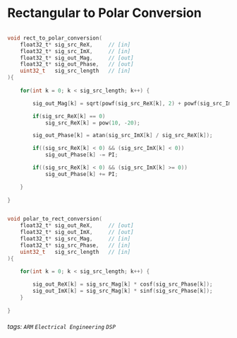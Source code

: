# Rectangular to Polar Conversion

<!-- 

<img src="https://render.githubusercontent.com/render/math?math=\LARGE XXX" />

-->




```c

void rect_to_polar_conversion( 
	float32_t* sig_src_ReX,     // [in]
	float32_t* sig_src_ImX,     // [in]
	float32_t* sig_out_Mag,     // [out]
	float32_t* sig_out_Phase,   // [out]
	uint32_t   sig_src_length   // [in]
){
	
	for(int k = 0; k < sig_src_length; k++) {

		sig_out_Mag[k] = sqrt(powf(sig_src_ReX[k], 2) + powf(sig_src_ImX[k], 2));

		if(sig_src_ReX[k] == 0) 
			sig_src_ReX[k] = pow(10, -20);

		sig_out_Phase[k] = atan(sig_src_ImX[k] / sig_src_ReX[k]);

		if((sig_src_ReX[k] < 0) && (sig_src_ImX[k] < 0)) 
			sig_out_Phase[k] -= PI;

		if((sig_src_ReX[k] < 0) && (sig_src_ImX[k] >= 0)) 
			sig_out_Phase[k] += PI;

	}
	
}


void polar_to_rect_conversion( 
	float32_t* sig_out_ReX,     // [out]
	float32_t* sig_out_ImX,     // [out]
	float32_t* sig_src_Mag,     // [in]
	float32_t* sig_src_Phase,   // [in]
	uint32_t   sig_src_length   // [in]
){
	
	for(int k = 0; k < sig_src_length; k++) {

		sig_out_ReX[k] = sig_src_Mag[k] * cosf(sig_src_Phase[k]);
		sig_out_ImX[k] = sig_src_Mag[k] * sinf(sig_src_Phase[k]);
	}
	
}
```














###### tags: `ARM` `Electrical Engineering` `DSP`
